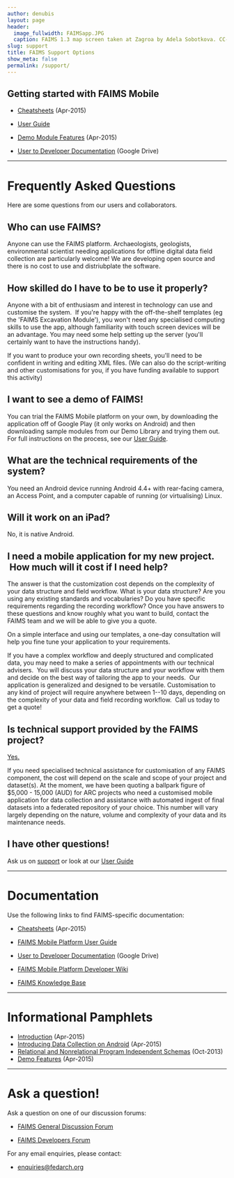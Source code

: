 ```yaml
---
author: denubis
layout: page
header:
  image_fullwidth: FAIMSapp.JPG
  caption: FAIMS 1.3 map screen taken at Zagroa by Adela Sobotkova. CC-BY 2013.
slug: support
title: FAIMS Support Options
show_meta: false
permalink: /support/
---
```


<a name="2"/>

## Getting started with FAIMS Mobile

* [Cheatsheets](https://www.fedarch.org/resources/handouts.pdf) (Apr-2015)

* [User Guide](https://faimsproject.atlassian.net/wiki/display/MobileUser/Getting+Started)

* [Demo Module Features](https://www.fedarch.org/resources/demoFeatures.pdf) (Apr-2015)

* [User to Developer Documentation](https://docs.google.com/document/d/1BQ_AZQQwEm2pxMyQ5wDLjOdEsO2ixmJaCwEyc9jsEOs/edit?usp=sharing) (Google Drive)

<a name="1"/>

* * *


# Frequently Asked Questions

Here are some questions from our users and collaborators.

## Who can use FAIMS?

Anyone can use the FAIMS platform. Archaeologists, geologists, environmental scientist needing applications for offline digital data field collection are particularly welcome! We are developing open source and there is no cost to use and distriubplate the software.

## How skilled do I have to be to use it properly?

Anyone with a bit of enthusiasm and interest in technology can use and customise the system.  If you're happy with the off-the-shelf templates (eg the 'FAIMS Excavation Module'), you won't need any specialised computing skills to use the app, although familiarity with touch screen devices will be an advantage. You may need some help setting up the server (you'll certainly want to have the instructions handy).

If you want to produce your own recording sheets, you'll need to be confident in writing and editing XML files. (We can also do the script-writing and other customisations for you, if you have funding available to support this activity)

## I want to see a demo of FAIMS!

You can trial the FAIMS Mobile platform on your own, by downloading the application off of Google Play (it only works on Android) and then downloading sample modules from our Demo Library and trying them out. For full instructions on the process, see our [User Guide](https://faimsproject.atlassian.net/wiki/display/MobileUser/Get+to+know+FAIMS+with+the+Demo+Library).

## What are the technical requirements of the system?

You need an Android device running Android 4.4+ with rear-facing camera, an Access Point, and a computer capable of running (or virtualising) Linux.

## Will it work on an iPad?

No, it is native Android.

## I need a mobile application for my new project.  How much will it cost if I need help?

The answer is that the customization cost depends on the complexity of your data structure and field workflow. What is your data structure? Are you using any existing standards and vocabularies? Do you have specific requirements regarding the recording workflow? Once you have answers to these questions and know roughly what you want to build, contact the FAIMS team and we will be able to give you a quote.

On a simple interface and using our templates, a one-day consultation will help you fine tune your application to your requirements.

If you have a complex workflow and deeply structured and complicated data, you may need to make a series of appointments with our technical advisers.  You will discuss your data structure and your workflow with them and decide on the best way of tailoring the app to your needs.  Our application is generalized and designed to be versatile. Customisation to any kind of project will require anywhere between 1--10 days, depending on the complexity of your data and field recording workflow.  Call us today to get a quote!

## Is technical support provided by the FAIMS project?

[Yes.](http://support.fedarch.org)

If you need specialised technical assistance for customisation of any FAIMS component, the cost will depend on the scale and scope of your project and dataset(s). At the moment, we have been quoting a ballpark figure of $5,000 - 15,000 (AUD) for ARC projects who need a customised mobile application for data collection and assistance with automated ingest of final datasets into a federated repository of your choice. This number will vary largely depending on the nature, volume and complexity of your data and its maintenance needs.

## I have other questions!

Ask us on [support](http://support.fedarch.org) or look at our [User Guide](https://faimsproject.atlassian.net/wiki/display/MobileUser)

<a name="3"/>

* * *


# Documentation

Use the following links to find FAIMS-specific documentation:

* [Cheatsheets](https://www.fedarch.org/resources/handouts.pdf) (Apr-2015)

* [FAIMS Mobile Platform User Guide](https://faimsproject.atlassian.net/wiki/display/MobileUser/Introduction)

* [User to Developer Documentation](https://docs.google.com/document/d/1BQ_AZQQwEm2pxMyQ5wDLjOdEsO2ixmJaCwEyc9jsEOs/edit?usp=sharing) (Google Drive)

* [FAIMS Mobile Platform Developer Wiki](https://faimsproject.atlassian.net/wiki/display/FAIMS/Mobile+Platform+Home)

* [FAIMS Knowledge Base](https://faimsproject.atlassian.net/wiki/display/Support/FAIMS+Support+Knowledge+Base)

<a name="Pamphlets"/>

* * *


# Informational Pamphlets

* [Introduction](https://www.fedarch.org/resources/introPamphlet.pdf) (Apr-2015)
* [Introducing Data Collection on Android](https://www.fedarch.org/resources/mobilePamphlet.pdf) (Apr-2015)
* [Relational and Nonrelational Program Independent Schemas](http://www.fedarch.org/resources/databasePamphlet.pdf) (Oct-2013)
* [Demo Features](https://www.fedarch.org/resources/demoFeatures.pdf) (Apr-2015)

* * *

<a name="4"/>

# Ask a question!

Ask a question on one of our discussion forums:

* [FAIMS General Discussion Forum](https://groups.google.com/a/fedarch.org/forum/#!forum/discussion)

* [FAIMS Developers Forum](https://groups.google.com/a/fedarch.org/forum/#!forum/usergroup)

For any email enquiries, please contact:

* [enquiries@fedarch.org](mailto:enquiries@fedarch.org)


